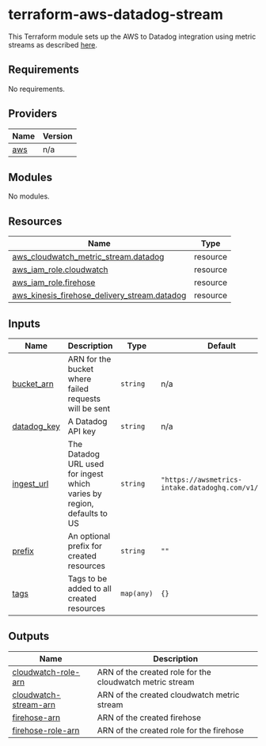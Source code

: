 # terraform-aws-datadog-stream
This Terraform module sets up the AWS to Datadog integration using metric streams as described [here](https://docs.datadoghq.com/integrations/guide/aws-cloudwatch-metric-streams-with-kinesis-data-firehose/).

<!-- BEGIN_TF_DOCS -->
## Requirements

No requirements.

## Providers

| Name | Version |
|------|---------|
| <a name="provider_aws"></a> [aws](#provider\_aws) | n/a |

## Modules

No modules.

## Resources

| Name | Type |
|------|------|
| [aws_cloudwatch_metric_stream.datadog](https://registry.terraform.io/providers/hashicorp/aws/latest/docs/resources/cloudwatch_metric_stream) | resource |
| [aws_iam_role.cloudwatch](https://registry.terraform.io/providers/hashicorp/aws/latest/docs/resources/iam_role) | resource |
| [aws_iam_role.firehose](https://registry.terraform.io/providers/hashicorp/aws/latest/docs/resources/iam_role) | resource |
| [aws_kinesis_firehose_delivery_stream.datadog](https://registry.terraform.io/providers/hashicorp/aws/latest/docs/resources/kinesis_firehose_delivery_stream) | resource |

## Inputs

| Name | Description | Type | Default | Required |
|------|-------------|------|---------|:--------:|
| <a name="input_bucket_arn"></a> [bucket\_arn](#input\_bucket\_arn) | ARN for the bucket where failed requests will be sent | `string` | n/a | yes |
| <a name="input_datadog_key"></a> [datadog\_key](#input\_datadog\_key) | A Datadog API key | `string` | n/a | yes |
| <a name="input_ingest_url"></a> [ingest\_url](#input\_ingest\_url) | The Datadog URL used for ingest which varies by region, defaults to US | `string` | `"https://awsmetrics-intake.datadoghq.com/v1/input"` | no |
| <a name="input_prefix"></a> [prefix](#input\_prefix) | An optional prefix for created resources | `string` | `""` | no |
| <a name="input_tags"></a> [tags](#input\_tags) | Tags to be added to all created resources | `map(any)` | `{}` | no |

## Outputs

| Name | Description |
|------|-------------|
| <a name="output_cloudwatch-role-arn"></a> [cloudwatch-role-arn](#output\_cloudwatch-role-arn) | ARN of the created role for the cloudwatch metric stream |
| <a name="output_cloudwatch-stream-arn"></a> [cloudwatch-stream-arn](#output\_cloudwatch-stream-arn) | ARN of the created cloudwatch metric stream |
| <a name="output_firehose-arn"></a> [firehose-arn](#output\_firehose-arn) | ARN of the created firehose |
| <a name="output_firehose-role-arn"></a> [firehose-role-arn](#output\_firehose-role-arn) | ARN of the created role for the firehose |
<!-- END_TF_DOCS -->
